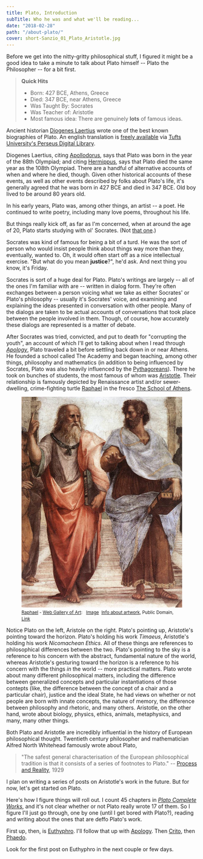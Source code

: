 ```yaml
---
title: Plato, Introduction
subTitle: Who he was and what we'll be reading... 
date: "2018-02-28"
path: "/about-plato/"
cover: short-Sanzio_01_Plato_Aristotle.jpg
---
```


Before we get into the nitty-gritty philosophical stuff, I figured it might be a good idea to take a minute to talk about Plato himself -- Plato the Philosopher -- for a bit first.

> **Quick Hits**
>  * Born: 427 BCE, Athens, Greece
>  * Died: 347 BCE, near Athens, Greece
>  * Was Taught By: Socrates
>  * Was Teacher of: Aristotle
>  * Most famous idea: There are genuinely **lots** of famous ideas.

Ancient historian [Diogenes Laertius](https://en.wikipedia.org/wiki/Diogenes_La%C3%ABrtius) wrote one of the best known biographies of Plato. An english translation is [freely available](http://data.perseus.org/texts/urn:cts:greekLit:tlg0004.tlg001.perseus-eng1) via [Tufts University's Perseus Digital Library](www.perseus.tufts.edu/).

Diogenes Laertius, citing [Apollodorus](https://en.wikipedia.org/wiki/Apollodorus_of_Athens), says that Plato was born in the year of the 88th Olympiad; and citing [Hermippus](https://en.wikipedia.org/wiki/Hermippus), says that Plato died the same year as the 108th Olympiad. There are a handful of alternative accounts of when and where he died, though. Given other historical accounts of these events, as well as other events described by folks about Plato's life, it's generally agreed that he was born in 427 BCE and died in 347 BCE. Old boy lived to be around 80 years old. 

In his early years, Plato was, among other things, an artist -- a poet. He continued to write poetry, including many love poems, throughout his life. 

But things really kick off, as far as I'm concerned, when at around the age of 20, Plato starts studying with ol' Socrates. (Not [that one](https://en.wikipedia.org/wiki/S%C3%B3crates).)

Socrates was kind of famous for being a bit of a turd. He was the sort of person who would insist people think about things way more than they, eventually, wanted to. Oh, it would often start off as a nice intellectual exercise. "But what do you mean __justice__?", he'd ask. And next thing you know, it's Friday. 

Socrates is sort of a huge deal for Plato. Plato's writings are largely -- all of the ones I'm familiar with are -- written in dialog form. They're often exchanges between a person voicing what we take as either Socrates' or Plato's philosophy -- usually it's Socrates' voice, and examining and explaining the ideas presented in conversation with other people. Many of the dialogs are taken to be actual accounts of conversations that took place between the people involved in them. Though, of course, how accurately these dialogs are represented is a matter of debate.

After Socrates was tried, convicted, and put to death for "corrupting the youth", an account of which I'll get to talking about when I read through [_Apology_](http://www.perseus.tufts.edu/hopper/text?doc=Perseus%3Atext%3A1999.01.0170%3Atext%3DApol.), Plato traveled a bit before settling back down in or near Athens. He founded a school called The Academy and began teaching, among other things, philosophy and mathematics (in addition to being influenced by Socrates, Plato was also heavily influenced by the [Pythagoreans](https://en.wikipedia.org/wiki/Pythagoreanism)). There he took on bunches of students, the most famous of whom was [Aristotle](https://en.wikipedia.org/wiki/Aristotle). Their relationship is famously depicted by Renaissance artist and/or sewer-dwelling, crime-fighting turtle [Raphael](https://en.wikipedia.org/wiki/Raphael) in the fresco [The School of Athens](https://en.wikipedia.org/wiki/The_School_of_Athens). 

<figure>
  <img src="./tall-Sanzio_01_Plato_Aristotle.jpg" alt="Detail of Aristotle and Plato in Raphael's fresco 'The School of Athens'"/>
  <figcaption>
  <small><a href="https://en.wikipedia.org/wiki/en:Raphael" class="extiw" title="w:en:Raphael">Raphael</a> - <a href="https://en.wikipedia.org/wiki/Web_Gallery_of_Art" class="extiw" title="en:Web Gallery of Art">Web Gallery of Art</a>: &nbsp;<a href="http://www.wga.hu/art/r/raphael/4stanze/1segnatu/1/athens1.jpg" rel="nofollow"></a> <a rel="nofollow" class="external text" href="http://www.wga.hu/art/r/raphael/4stanze/1segnatu/1/athens1.jpg">Image</a>&nbsp;<a href="http://www.wga.hu/html/r/raphael/4stanze/1segnatu/1/athens1.html" rel="nofollow"></a> <a rel="nofollow" class="external text" href="http://www.wga.hu/html/r/raphael/4stanze/1segnatu/1/athens1.html">Info about artwork</a>, Public Domain, <a href="https://commons.wikimedia.org/w/index.php?curid=75881">Link</a></small>
  </figcaption>
</figure>

Notice Plato on the left, Aristole on the right. Plato's pointing up, Aristotle's pointing toward the horizon. Plato's holding his work _Timaeus_, Aristotle's holding his work _Nicomachean Ethics_. All of these things are references to philosophical differences between the two. Plato's pointing to the sky is a reference to his concern with the abstract, fundamental nature of the world, whereas Aristotle's gesturing toward the horizon is a reference to his concern with the things _in_ the world -- more practical matters. Plato wrote about many different philosophical matters, including the difference between generalized concepts and particular instantiations of those contepts (like, the difference between the concept of a chair and a particular chair), justice and the ideal State, he had views on whether or not people are born with innate concepts, the nature of memory, the difference between philosophy and rhetoric, and many others. Aristotle, on the other hand, wrote about biology, physics, ethics, animals, metaphysics, and many, many other things. 

Both Plato and Aristotle are incredibly influential in the history of European philosophical thought. Twentieth century philosopher and mathematician Alfred North Whitehead famously wrote about Plato,
> "The safest general characterisation of the European philosophical tradition is that it consists of a series of footnotes to Plato."
> -- [Process and Reality](https://en.wikipedia.org/wiki/Process_and_Reality), 1929

I plan on writing a series of posts on Aristotle's work in the future. But for now, let's get started on Plato. 

Here's how I figure things will roll out. I count 45 chapters in [_Plato Complete Works_](https://books.google.com/books/about/Complete_Works.html?id=Fv9AKY_DBVYC), and it's not clear whether or not Plato really wrote 17 of them. So I figure I'll just go through, one by one (until I get bored with Plato?), reading and writing about the ones that are deffo Plato's work.

First up, then, is [Euthyphro](http://www.perseus.tufts.edu/hopper/text?doc=Perseus:text:1999.01.0170). I'll follow that up with [Apology](http://www.perseus.tufts.edu/hopper/text?doc=Perseus%3Atext%3A1999.01.0170%3Atext%3DApol.). Then [Crito](http://www.perseus.tufts.edu/hopper/text?doc=Perseus%3Atext%3A1999.01.0170%3Atext%3DCrito), then [Phaedo](http://www.perseus.tufts.edu/hopper/text?doc=Perseus%3Atext%3A1999.01.0170%3Atext%3DPhaedo). 

Look for the first post on Euthyphro in the next couple or few days.
